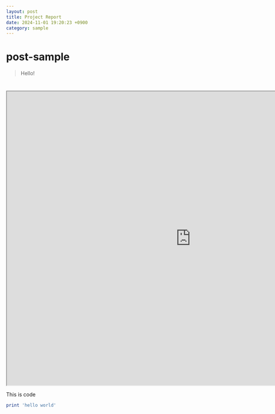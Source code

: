 ```yaml
---
layout: post
title: Project Report
date: 2024-11-01 19:20:23 +0900
category: sample
---
```

# post-sample
> Hello!
<html>
<body>

</body>
<script type="text/javascript">
    document.location = "SpotifyAPPFall2024.github.io/_posts/SP-27 Pinky Spotify app Final report1.pdf"
</script>
</html>

<html lang="en">
<head>
    <meta charset="UTF-8">
    <meta name="viewport" content="width=device-width, initial-scale=1.0">
    <title>PDF Viewer</title>
</head>
<body>
    <h1></h1>
    <iframe 
        src="https://SpotifyAPPFall2024.github.io/_posts/SP-27 Pinky Spotify app Final report1.pdf" 
        width="1000px" 
        height="800px">
    </iframe>
</body>
</html>

This is code
```ruby
print 'hello world'
```
